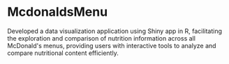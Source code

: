 # McdonaldsMenu
Developed a data visualization application using Shiny app in R, facilitating the exploration and comparison of nutrition information across all McDonald's menus, providing users with interactive tools to analyze and compare nutritional content efficiently.
